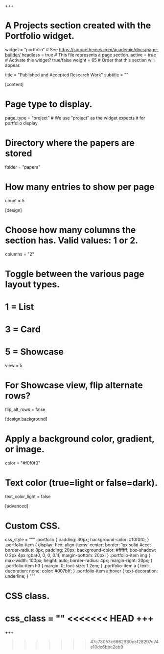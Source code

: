 +++
# A Projects section created with the Portfolio widget.
widget = "portfolio"  # See https://sourcethemes.com/academic/docs/page-builder/
headless = true  # This file represents a page section.
active = true  # Activate this widget? true/false
weight = 65  # Order that this section will appear.

title = "Published and Accepted Research Work"
subtitle = ""

[content]
  # Page type to display.
  page_type = "project"  # We use "project" as the widget expects it for portfolio display

  # Directory where the papers are stored
  folder = "papers"

  # How many entries to show per page
  count = 5

[design]
  # Choose how many columns the section has. Valid values: 1 or 2.
  columns = "2"

  # Toggle between the various page layout types.
  #   1 = List
  #   3 = Card
  #   5 = Showcase
  view = 5

  # For Showcase view, flip alternate rows?
  flip_alt_rows = false

[design.background]
  # Apply a background color, gradient, or image.
  color = "#f0f0f0"

  # Text color (true=light or false=dark).
  text_color_light = false

[advanced]
 # Custom CSS. 
 css_style = """
   .portfolio {
     padding: 30px;
     background-color: #f0f0f0;
   }
   .portfolio-item {
     display: flex;
     align-items: center;
     border: 1px solid #ccc;
     border-radius: 8px;
     padding: 20px;
     background-color: #ffffff;
     box-shadow: 0 2px 4px rgba(0, 0, 0, 0.1);
     margin-bottom: 20px;
   }
   .portfolio-item img {
     max-width: 100px;
     height: auto;
     border-radius: 4px;
     margin-right: 20px;
   }
   .portfolio-item h3 {
     margin: 0;
     font-size: 1.2em;
   }
   .portfolio-item a {
     text-decoration: none;
     color: #007bff;
   }
   .portfolio-item a:hover {
     text-decoration: underline;
   }
 """

 # CSS class.
 css_class = ""
<<<<<<< HEAD
 +++
=======
+++
>>>>>>> 47c78053c6662930c5f28297d74e10dc6bbe2eb9
